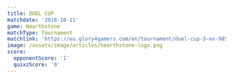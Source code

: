 ```yaml
---
title: DUEL CUP
matchdate: '2018-10-11'
game: Hearthstone
matchType: Tournament
matchlink: 'https://eu.glory4gamers.com/en/tournament/duel-cup-5-en-98568/match'
image: /assets/image/articles/hearthstone-logo.png
score:
  opponentScore: '1'
  quixzScore: '0'
---
```


